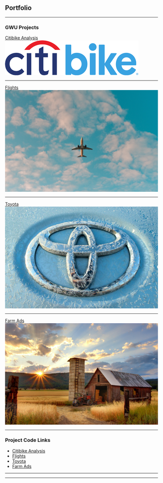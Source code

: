 ## Portfolio

---

### GWU Projects

[Citibike Analysis](/sample_page)
<img src="images/citibike.png?raw=true"/>

---
[Flights](/pdf/sample_presentation.pdf)
<img src="images/philip-myrtorp-iiqpxCg2GD4-unsplash.jpg?raw=true"/>

---
[Toyota](http://example.com/)
<img src="images/photo-1546545817-27f0fb006153.webp?raw=true"/>

---
[Farm Ads](http://example.com/)
<img src="images/timothy-eberly-XemjjFd_4qE-unsplash.jpg?raw=true"/>

---

### Project Code Links

- [Citibike Analysis](http://example.com/)
- [Flights](http://example.com/)
- [Toyota](http://example.com/)
- [Farm Ads](http://example.com/)

---




---

